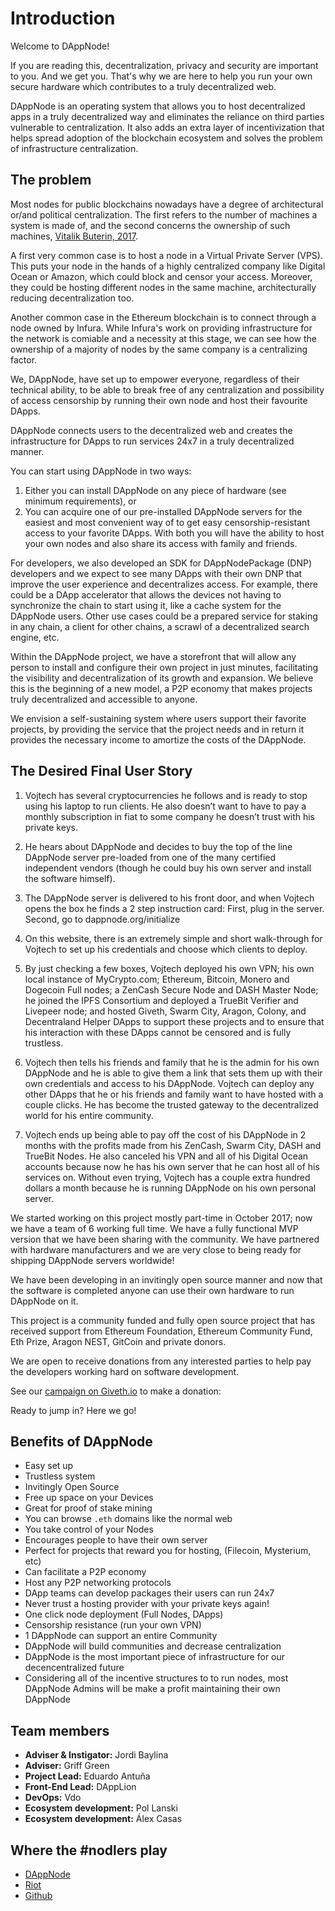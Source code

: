 # Introduction

Welcome to DAppNode!

If you are reading this, decentralization, privacy and security are important to you. And we get you. That's why we are here to help you run your own secure hardware which contributes to a truly decentralized web.

DAppNode is an operating system that allows you to host decentralized apps in a truly decentralized way and eliminates the reliance on third parties vulnerable to centralization. It also adds an extra layer of incentivization that helps spread adoption of the blockchain ecosystem and solves the problem of infrastructure centralization.

## The problem

Most nodes for public blockchains nowadays have a degree of architectural or/and political centralization. The first refers to the number of machines a system is made of, and the second concerns the ownership of such machines, [Vitalik Buterin, 2017](https://medium.com/@VitalikButerin/the-meaning-of-decentralization-a0c92b76a274).

A first very common case is to host a node in a Virtual Private Server (VPS). This puts your node in the hands of a highly centralized company like Digital Ocean or Amazon, which could block and censor your access. Moreover, they could be hosting different nodes in the same machine, architecturally reducing decentralization too.

Another common case in the Ethereum blockchain is to connect through a node owned by Infura. While Infura's work on providing infrastructure for the network is comiable and a necessity at this stage, we can see how the ownership of a majority of nodes by the same company is a centralizing factor.

We, DAppNode, have set up to empower everyone, regardless of their technical ability, to be able to break free of any centralization and possibility of access censorship by running their own node and host their favourite DApps.

DAppNode connects users to the decentralized web and creates the infrastructure for DApps to run services 24x7 in a truly decentralized manner.

You can start using DAppNode in two ways:

1. Either you can install DAppNode on any piece of hardware (see minimum requirements), or
2. You can acquire one of our pre-installed DAppNode servers for the easiest and most convenient way of to get easy censorship-resistant access to your favorite DApps.
   With both you will have the ability to host your own nodes and also share its access with family and friends.

For developers, we also developed an SDK for DAppNodePackage (DNP) developers and we expect to see many DApps with their own DNP that improve the user experience and decentralizes access. For example, there could be a DApp accelerator that allows the devices not having to synchronize the chain to start using it, like a cache system for the DAppNode users. Other use cases could be a prepared service for staking in any chain, a client for other chains, a scrawl of a decentralized search engine, etc.

Within the DAppNode project, we have a storefront that will allow any person to install and configure their own project in just minutes, facilitating the visibility and decentralization of its growth and expansion. We believe this is the beginning of a new model, a P2P economy that makes projects truly decentralized and accessible to anyone.

We envision a self-sustaining system where users support their favorite projects, by providing the service that the project needs and in return it provides the necessary income to amortize the costs of the DAppNode.

## The Desired Final User Story

1. Vojtech has several cryptocurrencies he follows and is ready to stop using his laptop to run clients. He also doesn’t want to have to pay a monthly subscription in fiat to some company he doesn’t trust with his private keys.

2. He hears about DAppNode and decides to buy the top of the line DAppNode server pre-loaded from one of the many certified independent vendors (though he could buy his own server and install the software himself).

3. The DAppNode server is delivered to his front door, and when Vojtech opens the box he finds a 2 step instruction card: First, plug in the server. Second, go to dappnode.org/initialize

4. On this website, there is an extremely simple and short walk-through for Vojtech to set up his credentials and choose which clients to deploy.

5. By just checking a few boxes, Vojtech deployed his own VPN; his own local instance of MyCrypto.com; Ethereum, Bitcoin, Monero and Dogecoin Full nodes; a ZenCash Secure Node and DASH Master Node; he joined the IPFS Consortium and deployed a TrueBit Verifier and Livepeer node; and hosted Giveth, Swarm City, Aragon, Colony, and Decentraland Helper DApps to support these projects and to ensure that his interaction with these DApps cannot be censored and is fully trustless.

6. Vojtech then tells his friends and family that he is the admin for his own DAppNode and he is able to give them a link that sets them up with their own credentials and access to his DAppNode. Vojtech can deploy any other DApps that he or his friends and family want to have hosted with a couple clicks. He has become the trusted gateway to the decentralized world for his entire community.

7. Vojtech ends up being able to pay off the cost of his DAppNode in 2 months with the profits made from his ZenCash, Swarm City, DASH and TrueBit Nodes. He also canceled his VPN and all of his Digital Ocean accounts because now he has his own server that he can host all of his services on. Without even trying, Vojtech has a couple extra hundred dollars a month because he is running DAppNode on his own personal server.

We started working on this project mostly part-time in October 2017; now we have a team of 6 working full time. We have a fully functional MVP version that we have been sharing with the community. We have partnered with hardware manufacturers and we are very close to being ready for shipping DAppNode servers worldwide!

We have been developing in an invitingly open source manner and now that the software is completed anyone can use their own hardware to run DAppNode on it.

This project is a community funded and fully open source project that has received support from Ethereum Foundation, Ethereum Community Fund, Eth Prize, Aragon NEST, GitCoin and private donors.

We are open to receive donations from any interested parties to help pay the developers working hard on software development.

See our [campaign on Giveth.io](https://beta.giveth.io/campaigns/5b44b198647f33526e67c262) to make a donation:

Ready to jump in? Here we go!

## Benefits of DAppNode

- Easy set up
- Trustless system
- Invitingly Open Source
- Free up space on your Devices
- Great for proof of stake mining
- You can browse `.eth` domains like the normal web
- You take control of your Nodes
- Encourages people to have their own server
- Perfect for projects that reward you for hosting, (Filecoin, Mysterium, etc)
- Can facilitate a P2P economy
- Host any P2P networking protocols
- DApp teams can develop packages their users can run 24x7
- Never trust a hosting provider with your private keys again!
- One click node deployment (Full Nodes, DApps)
- Censorship resistance (run your own VPN)
- 1 DAppNode can support an entire Community
- DAppNode will build communities and decrease centralization
- DAppNode is the most important piece of infrastructure for our decencentralized future
- Considering all of the incentive structures to to run nodes, most DAppNode Admins will be make a profit maintaining their own DAppNode

## Team members

- **Adviser & Instigator:** Jordi Baylina
- **Adviser:** Griff Green
- **Project Lead:** Eduardo Antuña
- **Front-End Lead:** DAppLion
- **DevOps:** Vdo
- **Ecosystem development:** Pol Lanski
- **Ecosystem development:** Álex Casas

## Where the #nodlers play

- [DAppNode](https://dappnode.io/)
- [Riot](https://riot.im/app/#/room/#dappnode:matrix.org)
- [Github](https://github.com/dappnode/DAppNode/wiki/DAppNode-Installation-Guide)
